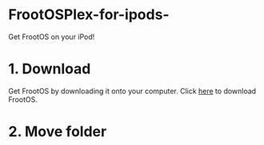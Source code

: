 # FrootOSPlex-for-ipods-
Get FrootOS on your iPod!
# 1. Download
Get FrootOS by downloading it onto your computer.
Click [here](https://github.com/polu875/FrootOSPlex-for-ipods-/archive/refs/heads/main.zip) to download FrootOS.
# 2. Move folder
<!--stackedit_data:
eyJoaXN0b3J5IjpbLTExODAwNTc4MDRdfQ==
-->